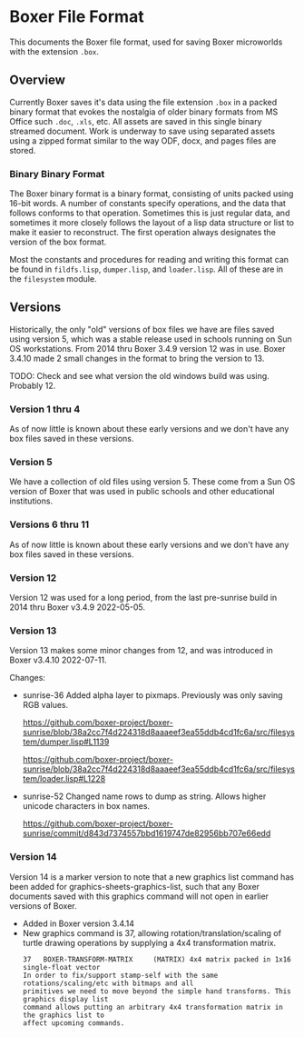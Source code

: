 # Boxer File Format

This documents the Boxer file format, used for saving Boxer microworlds with the extension `.box`.

## Overview

Currently Boxer saves it's data using the file extension `.box` in a packed binary format that evokes the nostalgia of
older binary formats from MS Office such `.doc`, `.xls`, etc.  All assets are saved in this single binary streamed
document. Work is underway to save using separated assets using a zipped format similar to the way ODF, docx, and pages
files are stored.

### Binary Binary Format

The Boxer binary format is a binary format, consisting of units packed using 16-bit words.  A number of constants
specify operations, and the data that follows conforms to that operation. Sometimes this is just regular data, and
sometimes it more closely follows the layout of a lisp data structure or list to make it easier to reconstruct.  The
first operation always designates the version of the box format.

Most the constants and procedures for reading and writing this format can be found in `fildfs.lisp`, `dumper.lisp`, and
`loader.lisp`. All of these are in the `filesystem` module.

## Versions

Historically, the only "old" versions of box files we have are files saved using version 5, which was a stable release
used in schools running on Sun OS workstations.  From 2014 thru Boxer 3.4.9 version 12 was in use. Boxer 3.4.10 made
2 small changes in the format to bring the version to 13.

TODO: Check and see what version the old windows build was using. Probably 12.

### Version 1 thru 4

As of now little is known about these early versions and we don't have any box files saved in these versions.

### Version 5

We have a collection of old files using version 5. These come from a Sun OS version of Boxer that was used in public
schools and other educational institutions.

### Versions 6 thru 11

As of now little is known about these early versions and we don't have any box files saved in these versions.

### Version 12

Version 12 was used for a long period, from the last pre-sunrise build in 2014 thru Boxer v3.4.9 2022-05-05.

### Version 13

Version 13 makes some minor changes from 12, and was introduced in Boxer v3.4.10 2022-07-11.

Changes:
  - sunrise-36 Added alpha layer to pixmaps. Previously was only saving RGB values.

    https://github.com/boxer-project/boxer-sunrise/blob/38a2cc7f4d224318d8aaaeef3ea55ddb4cd1fc6a/src/filesystem/dumper.lisp#L1139

    https://github.com/boxer-project/boxer-sunrise/blob/38a2cc7f4d224318d8aaaeef3ea55ddb4cd1fc6a/src/filesystem/loader.lisp#L1228

  - sunrise-52 Changed name rows to dump as string. Allows higher unicode characters in box names.

    https://github.com/boxer-project/boxer-sunrise/commit/d843d7374557bbd1619747de82956bb707e66edd

### Version 14

Version 14 is a marker version to note that a new graphics list command has been added for
graphics-sheets-graphics-list, such that any Boxer documents saved with this graphics command will not
open in earlier versions of Boxer.

  - Added in Boxer version 3.4.14
  - New graphics command is 37, allowing rotation/translation/scaling of turtle drawing operations by supplying
    a 4x4 transformation matrix.
    ```
    37   BOXER-TRANSFORM-MATRIX     (MATRIX) 4x4 matrix packed in 1x16 single-float vector
    In order to fix/support stamp-self with the same rotations/scaling/etc with bitmaps and all
    primitives we need to move beyond the simple hand transforms. This graphics display list
    command allows putting an arbitrary 4x4 transformation matrix in the graphics list to
    affect upcoming commands.
    ```
